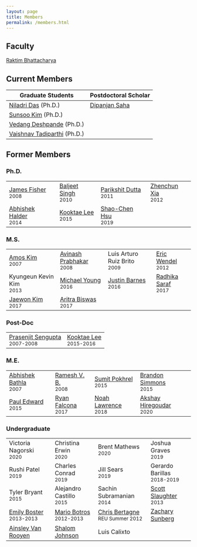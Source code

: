 ```yaml
---
layout: page
title: Members
permalink: /members.html
---
```


## Faculty

[Raktim Bhattacharya](http://engineering.tamu.edu/aerospace/people/rbhattacharya)
<!--- [Full CV](/pdfs/raktim-cv.pdf) -->

## Current Members

| **Graduate Students** | **Postdoctoral Scholar** | 
|-|-|
| [Niladri Das](https://www.linkedin.com/in/niladri-das) (Ph.D.) | [Dipanjan Saha](http://linkedin.com/in/dipanjan-saha-37b53829) |
| [Sunsoo Kim](https://www.linkedin.com/in/sunsoo-kim-1222a511b) (Ph.D.)   
| [Vedang Deshpande](https://www.linkedin.com/in/vedang-deshpande) (Ph.D.) 
| [Vaishnav Tadiparthi](https://www.linkedin.com/in/vaishnav-tadiparthi-0453b923) (Ph.D.) 

## Former Members
### Ph.D.

<table>
  <tr>
    <td><a href="https://www.linkedin.com/in/james-fisher-0ba9798b">James Fisher</a> <br> <small>2008</small></td>
    <td><a href="https://www.linkedin.com/in/baljeet-singh-9039b818">Baljeet Singh</a> <br> <small>2010</small></td>
    <td><a href ="https://www.linkedin.com/in/parikshit-dutta-7a862b13"> Parikshit Dutta </a> <br> <small>2011</small></td>
    <td><a href ="http://www.linkedin.com/pub/zhenchun-xia/10/633/129"> Zhenchun Xia </a><br> <small>2012</small></td>
  </tr>
    <tr>
    <td><a href = "https://www.abhishekhalder.org">Abhishek Halder </a> <br> <small>2014</small></td>
    <td><a href ="https://sites.google.com/view/kooktaelee"> Kooktae Lee </a> <br> <small>2015</small> </td>
     <td><a href ="https://www.linkedin.com/in/shaochenhsu"> Shao-Chen Hsu </a> <br> <small>2019</small></td>
    </tr>
</table>

### M.S.

<table>
  <tr>
    <td><a href="http://www.linkedin.com/pub/amos-kim/2b/63a/69"> Amos Kim</a><br> <small>2007</small> </td> 
    <td><a href="http://www.linkedin.com/pub/avinash-prabhakar/4/3b3/464"> Avinash Prabhakar</a><br> <small>2008</small> </td> 
    <td>Luis Arturo Ruiz Brito <br> <small>2009</small></td>
    <td><a href="http://www.linkedin.com/in/ericdbw">Eric Wendel </a> <br> <small>2012</small></td>
  </tr>
    <tr>
     <td>Kyungeun Kevin Kim <br> <small>2013</small></td>
     <td><a href = "http://www.linkedin.com/pub/michael-young/76/119/738?trk=pub-pbmap">Michael Young</a> <br> <small>2016</small></td>
     <td><a href = "https://www.linkedin.com/in/justinbarnes2013">Justin Barnes</a> <br> <small>2016</small> </td>
     <td><a href = "https://in.linkedin.com/in/radhika-saraf-93232498">Radhika Saraf</a> <br> <small>2017</small></td>
    </tr>
    <tr>
    <td><a href = "https://www.linkedin.com/in/jwkim8804">Jaewon Kim</a><br> <small>2017</small></td>
    <td><a href = "https://www.linkedin.com/in/aritrabiswas">Aritra Biswas</a><br> <small>2017</small></td>
    </tr>
</table>

### Post-Doc

<table>
<tr>
<td> <a href = "http://www.linkedin.com/in/prasenjitsengupta">Prasenjit Sengupta </a> <br> <small>2007-2008</small></td>
<td> <a href = "https://sites.google.com/view/kooktaelee">Kooktae Lee </a> <br> <small>2015-2016</small></td>
</tr>
</table>

### M.E.

<table>
<tr>
<td><a href="https://www.linkedin.com/in/abhishekbathla"> Abhishek Bathla </a><br> <small> 2007</small></td>
<td><a href="https://www.linkedin.com/in/vbramesh"> Ramesh V. B. </a> <br> <small> 2008</small></td>
<td><a href="https://www.linkedin.com/in/sumit-pokhrel-a60a7a66">Sumit Pokhrel</a><br> <small> 2015</small></td>
<td><a href="https://www.linkedin.com/in/brandon-simmons-928637b2">Brandon Simmons</a> <br> <small> 2015</small></td>
</tr>
<tr>
<td><a href="https://www.linkedin.com/in/pauldedward">Paul Edward </a> <br> <small>2015</small></td>
<td><a href="https://www.linkedin.com/in/ryan-falcona-952316146/">Ryan Falcona</a> <br> <small> 2017</small></td>
<td><a href="https://www.linkedin.com/in/noah-lawrence-abab34171">Noah Lawrence</a> <br> <small> 2018</small></td>
<td><a href="https://www.linkedin.com/in/akshay-hiregoudar/">Akshay Hiregoudar</a> <br> <small> 2020</small></td>
</tr>
</table>

### Undergraduate 
<table>
<tr>
      <td>Victoria Nagorski <br> <small>2020</small></td>
      <td>Christina Erwin <br> <small>2020</small></td>
      <td>Brent Mathews <br> <small>2020</small></td>
      <td>Joshua Graves <br> <small>2019</small></td>
    </tr>
    <tr>
      <td>Rushi Patel <br> <small>2019</small></td>
      <td>Charles Conrad <br> <small>2019</small></td>
      <td>Jill Sears <br> <small>2019</small></td>
      <td>Gerardo Barillas <br> <small>2018-2019</small></td>
    </tr>
    <tr>
      <td>Tyler Bryant <br> <small>2015</small></td>
      <td>Alejandro Castillo <br> <small>2015</small></td>
      <td>Sachin Subramanian <br> <small>2014</small></td>
      <td><a href="http://www.linkedin.com/pub/scott-slaughter/31/4a9/ba0">Scott Slaughter</a> <br> <small>2013</small></td>
    </tr>
    <tr>
      <td><a href="http://www.linkedin.com/pub/emily-boster/80/183/b89">Emily Boster</a> <br> <small>2013-2013</small></td>
      <td><a href="http://www.linkedin.com/pub/mario-botros/51/6b2/559">Mario Botros</a> <br> <small>2012-2013</small></td>
      <td><a href="http://www.linkedin.com/pub/christopher-bertagne/63/2b9/711">Chris Bertagne</a> <br> <small>REU Summer 2012</small></td>
      <td><a href="http://www.linkedin.com/pub/zachary-sunberg/24/669/540">Zachary Sunberg</a><br> <small> </small></td>
    </tr>
    <tr>
      <td><a href="http://www.linkedin.com/pub/ainsley-van-rooyen/32/59b/715">Ainsley Van Rooyen</a><br> <small> </small></td>
      <td><a href="http://www.linkedin.com/pub/shalom-johnson/25/135/55">Shalom Johnson</a><br> <small> </small></td>
      <td>Luis Calixto <br> <small> </small></td>
    </tr>
</table>
